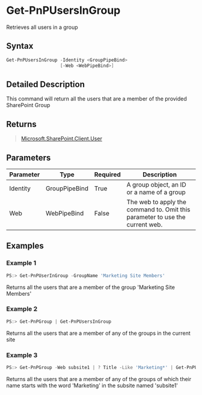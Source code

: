 # Get-PnPUsersInGroup
Retrieves all users in a group
## Syntax
```powershell
Get-PnPUsersInGroup -Identity <GroupPipeBind>
                    [-Web <WebPipeBind>]
```


## Detailed Description
This command will return all the users that are a member of the provided SharePoint Group

## Returns
>[Microsoft.SharePoint.Client.User](https://msdn.microsoft.com/en-us/library/microsoft.sharepoint.client.user.aspx)

## Parameters
Parameter|Type|Required|Description
---------|----|--------|-----------
|Identity|GroupPipeBind|True|A group object, an ID or a name of a group|
|Web|WebPipeBind|False|The web to apply the command to. Omit this parameter to use the current web.|
## Examples

### Example 1
```powershell
PS:> Get-PnPUserInGroup -GroupName 'Marketing Site Members'
```
Returns all the users that are a member of the group 'Marketing Site Members'

### Example 2
```powershell
PS:> Get-PnPGroup | Get-PnPUsersInGroup
```
Returns all the users that are a member of any of the groups in the current site

### Example 3
```powershell
PS:> Get-PnPGroup -Web subsite1 | ? Title -Like 'Marketing*' | Get-PnPUsersInGroup
```
Returns all the users that are a member of any of the groups of which their name starts with the word 'Marketing' in the subsite named 'subsite1'
